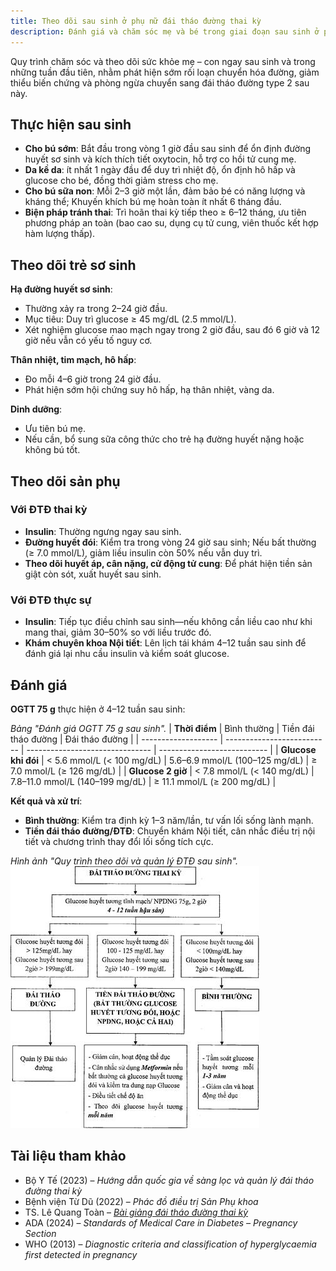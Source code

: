```yaml
---
title: Theo dõi sau sinh ở phụ nữ đái tháo đường thai kỳ
description: Đánh giá và chăm sóc mẹ và bé trong giai đoạn sau sinh ở phụ nữ từng bị đái tháo đường thai kỳ.
---
```


Quy trình chăm sóc và theo dõi sức khỏe mẹ – con ngay sau sinh và trong những tuần đầu tiên, nhằm phát hiện sớm rối loạn chuyển hóa đường, giảm thiểu biến chứng và phòng ngừa chuyển sang đái tháo đường type 2 sau này.

## Thực hiện sau sinh

- **Cho bú sớm**: Bắt đầu trong vòng 1 giờ đầu sau sinh để ổn định đường huyết sơ sinh và kích thích tiết oxytocin, hỗ trợ co hồi tử cung mẹ.
- **Da kề da**: ít nhất 1 ngày đầu để duy trì nhiệt độ, ổn định hô hấp và glucose cho bé, đồng thời giảm stress cho mẹ.
- **Cho bú sữa non**: Mỗi 2–3 giờ một lần, đảm bảo bé có năng lượng và kháng thể; Khuyến khích bú mẹ hoàn toàn ít nhất 6 tháng đầu.
- **Biện pháp tránh thai**: Trì hoãn thai kỳ tiếp theo ≥ 6–12 tháng, ưu tiên phương pháp an toàn (bao cao su, dụng cụ tử cung, viên thuốc kết hợp hàm lượng thấp).

## Theo dõi trẻ sơ sinh

**Hạ đường huyết sơ sinh**:

- Thường xảy ra trong 2–24 giờ đầu.
- Mục tiêu: Duy trì glucose ≥ 45 mg/dL (2.5 mmol/L).
- Xét nghiệm glucose mao mạch ngay trong 2 giờ đầu, sau đó 6 giờ và 12 giờ nếu vẫn có yếu tố nguy cơ.

**Thân nhiệt, tim mạch, hô hấp**:

- Đo mỗi 4–6 giờ trong 24 giờ đầu.
- Phát hiện sớm hội chứng suy hô hấp, hạ thân nhiệt, vàng da.

**Dinh dưỡng**:

- Ưu tiên bú mẹ.
- Nếu cần, bổ sung sữa công thức cho trẻ hạ đường huyết nặng hoặc không bú tốt.

## Theo dõi sản phụ

### Với ĐTĐ thai kỳ

- **Insulin**: Thường ngưng ngay sau sinh.
- **Đường huyết đói**: Kiểm tra trong vòng 24 giờ sau sinh; Nếu bất thường (≥ 7.0 mmol/L), giảm liều insulin còn 50% nếu vẫn duy trì.
- **Theo dõi huyết áp, cân nặng, cử động tử cung**: Để phát hiện tiền sản giật còn sót, xuất huyết sau sinh.

### Với ĐTĐ thực sự

- **Insulin**: Tiếp tục điều chỉnh sau sinh—nếu không cần liều cao như khi mang thai, giảm 30–50% so với liều trước đó.
- **Khám chuyên khoa Nội tiết**: Lên lịch tái khám 4–12 tuần sau sinh để đánh giá lại nhu cầu insulin và kiểm soát glucose.

## Đánh giá

**OGTT 75 g** thực hiện ở 4–12 tuần sau sinh:

_Bảng "Đánh giá OGTT 75 g sau sinh"._
| **Thời điểm** | Bình thường | Tiền đái tháo đường | Đái tháo đường |
| ------------------- | -------------------------- | ------------------------------- | --------------------------- |
| **Glucose khi đói** | < 5.6 mmol/L (< 100 mg/dL) | 5.6–6.9 mmol/L (100–125 mg/dL) | ≥ 7.0 mmol/L (≥ 126 mg/dL) |
| **Glucose 2 giờ** | < 7.8 mmol/L (< 140 mg/dL) | 7.8–11.0 mmol/L (140–199 mg/dL) | ≥ 11.1 mmol/L (≥ 200 mg/dL) |

**Kết quả và xử trí**:

- **Bình thường**: Kiểm tra định kỳ 1–3 năm/lần, tư vấn lối sống lành mạnh.
- **Tiền đái tháo đường/ĐTĐ**: Chuyển khám Nội tiết, cân nhắc điều trị nội tiết và chương trình thay đổi lối sống tích cực.

_Hình ảnh "Quy trình theo dõi và quản lý ĐTĐ sau sinh"._
![Theo dõi và quản lý ĐTĐ sau sinh](./_images/theo-doi-va-quan-ly-dai-thao-duong-sau-sinh.jpg)

## Tài liệu tham khảo

- Bộ Y Tế (2023) – _Hướng dẫn quốc gia về sàng lọc và quản lý đái tháo đường thai kỳ_
- Bệnh viện Từ Dũ (2022) – _Phác đồ điều trị Sản Phụ khoa_
- TS. Lê Quang Toàn – [_Bài giảng đái tháo đường thai kỳ_](https://www.youtube.com/watch?v=WV4g4cJdMCo)
- ADA (2024) – _Standards of Medical Care in Diabetes – Pregnancy Section_
- WHO (2013) – _Diagnostic criteria and classification of hyperglycaemia first detected in pregnancy_
